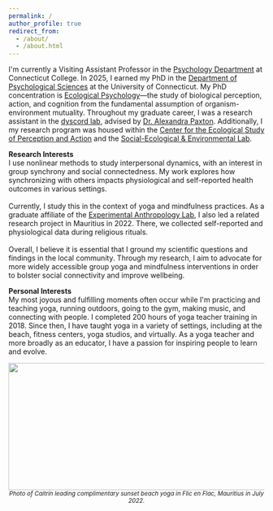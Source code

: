 ```yaml
---
permalink: /
author_profile: true
redirect_from: 
  - /about/
  - /about.html
---
```


I'm currently a Visiting Assistant Professor in the [Psychology Department](https://www.conncoll.edu/academics/majors-departments-programs/departments/psychology/) at Connecticut College. In 2025, I earned my PhD in the [Department of Psychological Sciences](https://psychology.uconn.edu/) at the University of Connecticut. My PhD concentration is [Ecological Psychology](https://psychology.uconn.edu/phd/ecological-psychology/)—the study of biological perception, action, and cognition from the fundamental assumption of organism-environment mutuality. Throughout my graduate career, I was a research assistant in the [dyscord lab](https://dyscord-lab.github.io/), advised by [Dr. Alexandra Paxton](https://alexandrapaxton.com/). Additionally, I my research program was housed within the [Center for the Ecological Study of Perception and Action](https://cespa.uconn.edu/) and the [Social-Ecological & Environmental Lab](https://seelab.socialpsych.uconn.edu/).  

**Research Interests**  
I use nonlinear methods to study interpersonal dynamics, with an interest in group synchrony and social connectedness. My work explores how synchronizing with others impacts physiological and self-reported health outcomes in various settings.  
<br/>Currently, I study this in the context of yoga and mindfulness practices. As a graduate affiliate of the [Experimental Anthropology Lab](https://www.experimentalanthropology.com/), I also led a related research project in Mauritius in 2022. There, we collected self-reported and physiological data during religious rituals.  
<br/>Overall, I believe it is essential that I ground my scientific questions and findings in the local community. Through my research, I aim to advocate for more widely accessible group yoga and mindfulness interventions in order to bolster social connectivity and improve wellbeing.  

**Personal Interests**  
My most joyous and fulfilling moments often occur while I'm practicing and teaching yoga, running outdoors, going to the gym, making music, and connecting with people. I completed 200 hours of yoga teacher training in 2018. Since then, I have taught yoga in a variety of settings, including at the beach, fitness centers, yoga studios, and virtually. As a yoga teacher and more broadly as an educator, I have a passion for inspiring people to learn and evolve.  

<p align="center">
<img src='../images/yoga-in-mauritius.png' width="575" height="250" />
<br/><sub><i>Photo of Caitrín leading complimentary sunset beach yoga in Flic en Flac, Mauritius in July 2022.</i></sub>
</p>
